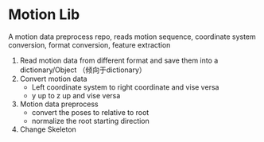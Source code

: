# Motion Lib
A motion data preprocess repo, reads motion sequence, coordinate system conversion, format conversion, feature extraction

1. Read motion data from different format and save them into a dictionary/Object （倾向于dictionary）
2. Convert motion data
    - Left coordinate system to right coordinate and vise versa
    - y up to z up and vise versa
3. Motion data preprocess
    - convert the poses to relative to root
    - normalize the root starting direction
4. Change Skeleton
